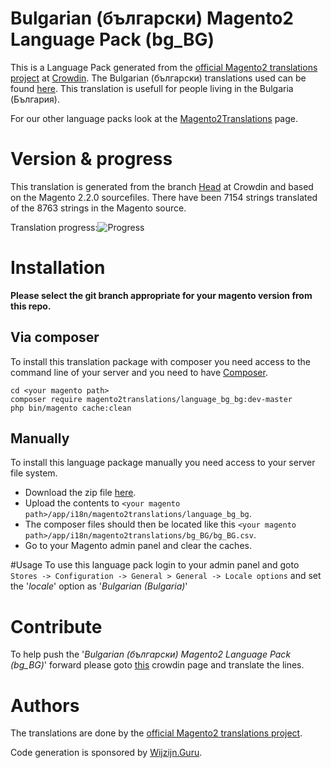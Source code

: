 # Bulgarian (български) Magento2 Language Pack (bg_BG)
This is a Language Pack generated from the [official Magento2 translations project](https://crowdin.com/project/magento-2) at [Crowdin](https://crowdin.com).
The Bulgarian (български) translations used can be found [here](https://crowdin.com/project/magento-2/bg).
This translation is usefull for people living in the Bulgaria (България).

For our other language packs look at the [Magento2Translations](http://magento2translations.github.io/) page.

# Version & progress
This translation is generated from the branch [Head](https://crowdin.com/project/magento-2/bg#/Head) at Crowdin and based on the Magento 2.2.0 sourcefiles.
There have been  7154 strings translated of the 8763 strings in the Magento source.

Translation progress:![Progress](http://progressed.io/bar/82)

# Installation
**Please select the git branch appropriate for your magento version from this repo.**
## Via composer
To install this translation package with composer you need access to the command line of your server and you need to have [Composer](https://getcomposer.org).
```
cd <your magento path>
composer require magento2translations/language_bg_bg:dev-master
php bin/magento cache:clean
```
## Manually
To install this language package manually you need access to your server file system.
* Download the zip file [here](https://github.com/Magento2Translations/language_bg_bg/archive/master.zip).
* Upload the contents to `<your magento path>/app/i18n/magento2translations/language_bg_bg`.
* The composer files should then be located like this `<your magento path>/app/i18n/magento2translations/bg_BG/bg_BG.csv`.
* Go to your Magento admin panel and clear the caches.

#Usage
To use this language pack login to your admin panel and goto `Stores -> Configuration -> General > General -> Locale options` and set the '*locale*' option as '*Bulgarian (Bulgaria)*'

# Contribute
To help push the '*Bulgarian (български) Magento2 Language Pack (bg_BG)*' forward please goto [this](https://crowdin.com/project/magento-2/bg) crowdin page and translate the lines.

# Authors
The translations are done by the [official Magento2 translations project](https://crowdin.com/project/magento-2).

Code generation is sponsored by [Wijzijn.Guru](http://www.wijzijn.guru/).